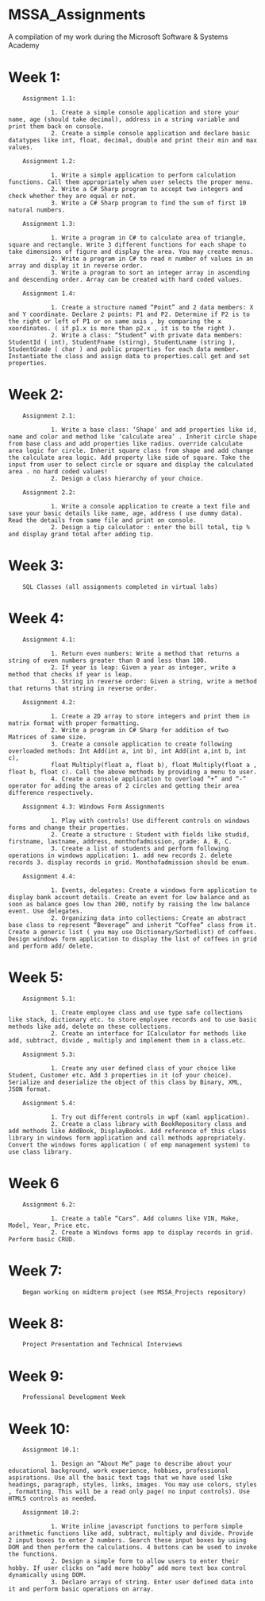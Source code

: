 # MSSA_Assignments

A compilation of my work during the Microsoft Software &amp; Systems Academy

# Week 1:

        Assignment 1.1:

                1. Create a simple console application and store your name, age (should take decimal), address in a string variable and print them back on console.
                2. Create a simple console application and declare basic datatypes like int, float, decimal, double and print their min and max values.

        Assignment 1.2:

                1. Write a simple application to perform calculation functions. Call them appropriately when user selects the proper menu.
                2. Write a C# Sharp program to accept two integers and check whether they are equal or not.
                3. Write a C# Sharp program to find the sum of first 10 natural numbers.

        Assignment 1.3:

                1. Write a program in C# to calculate area of triangle, square and rectangle. Write 3 different functions for each shape to take dimensions of figure and display the area. You may create menus.
                2. Write a program in C# to read n number of values in an array and display it in reverse order.
                3. Write a program to sort an integer array in ascending and descending order. Array can be created with hard coded values.

        Assignment 1.4:

                1. Create a structure named “Point” and 2 data members: X and Y coordinate. Declare 2 points: P1 and P2. Determine if P2 is to the right or left of P1 or on same axis , by comparing the x xoordinates. ( if p1.x is more than p2.x , it is to the right ).
                2. Write a class: “Student” with private data members: StudentId ( int), StudentFname (stirng), StudentLname (string ), StudentGrade ( char ) and public properties for each data member. Instantiate the class and assign data to properties.call get and set properties.

# Week 2:

        Assignment 2.1:

                1. Write a base class: ‘Shape’ and add properties like id, name and color and method like ‘calculate area’ . Inherit circle shape from base class and add properties like radius. override calculate area logic for circle. Inherit square class from shape and add change the calculate area logic. Add property like side of square. Take the input from user to select circle or square and display the calculated area . no hard coded values!
                2. Design a class hierarchy of your choice.

        Assignment 2.2:

                1. Write a console application to create a text file and save your basic details like name, age, address ( use dummy data). Read the details from same file and print on console.
                2. Design a tip calculator : enter the bill total, tip % and display grand total after adding tip.

# Week 3: 

        SQL Classes (all assignments completed in virtual labs)

# Week 4:

        Assignment 4.1:

                1. Return even numbers: Write a method that returns a string of even numbers greater than 0 and less than 100.
                2. If year is leap: Given a year as integer, write a method that checks if year is leap.
                3. String in reverse order: Given a string, write a method that returns that string in reverse order.

        Assignment 4.2:

                1. Create a 2D array to store integers and print them in matrix format with proper formatting.
                2. Write a program in C# Sharp for addition of two Matrices of same size.
                3. Create a console application to create following overloaded methods: Int Add(int a, int b), int Add(int a,int b, int c),
                float Multiply(float a, float b), float Multiply(float a , float b, float c). Call the above methods by providing a menu to user.
                4. Create a console application to overload “+” and “-“ operator for adding the areas of 2 circles and getting their area difference respectively.

        Assignment 4.3: Windows Form Assignments

                1. Play with controls! Use different controls on windows forms and change their properties.
                2. Create a structure : Student with fields like studid, firstname, lastname, address, monthofadmission, grade: A, B, C.
                3. Create a list of students and perform following operations in windows application: 1. add new records 2. delete records 3. display records in grid. Monthofadmission should be enum.

        Assignment 4.4:

                1. Events, delegates: Create a windows form application to display bank account details. Create an event for low balance and as soon as balance goes low than 200, notify by raising the low balance event. Use delegates.
                2. Organizing data into collections: Create an abstract base class to represent “Beverage” and inherit “Coffee” class from it. Create a generic list ( you may use Dictionary/Sortedlist) of coffees. Design windows form application to display the list of coffees in grid and perform add/ delete.

# Week 5:

        Assignment 5.1:

                1. Create employee class and use type safe collections like stack, dictionary etc. to store employee records and to use basic methods like add, delete on these collections.
                2. Create an interface for ICalculator for methods like add, subtract, divide , multiply and implement them in a class.etc.

        Assignment 5.3:

                1. Create any user defined class of your choice like Student, Customer etc. Add 3 properties in it (of your choice). Serialize and deserialize the object of this class by Binary, XML, JSON format.

        Assignment 5.4:

                1. Try out different controls in wpf (xaml application).
                2. Create a class library with BookRepository class and add methods like AddBook, DisplayBooks. Add reference of this class library in windows form application and call methods appropriately. Convert the windows forms application ( of emp management system) to use class library.

# Week 6

        Assignment 6.2:

                1. Create a table “Cars”. Add columns like VIN, Make, Model, Year, Price etc.
                2. Create a Windows forms app to display records in grid. Perform basic CRUD.

# Week 7: 

        Began working on midterm project (see MSSA_Projects repository)

# Week 8: 

        Project Presentation and Technical Interviews

# Week 9: 

        Professional Development Week

# Week 10:

        Assignment 10.1:

                1. Design an “About Me” page to describe about your educational background, work experience, hobbies, professional aspirations. Use all the basic text tags that we have used like headings, paragraph, styles, links, images. You may use colors, styles , formatting. This will be a read only page( no input controls). Use HTML5 controls as needed.

        Assignment 10.2:

                1. Write inline javascript functions to perform simple arithmetic functions like add, subtract, multiply and divide. Provide 2 input boxes to enter 2 numbers. Search these input boxes by using DOM and then perform the calculations. 4 buttons can be used to invoke the functions.
                2. Design a simple form to allow users to enter their hobby. If user clicks on “add more hobby” add more text box control dynamically using DOM.
                3. Declare arrays of string. Enter user defined data into it and perform basic operations on array.
